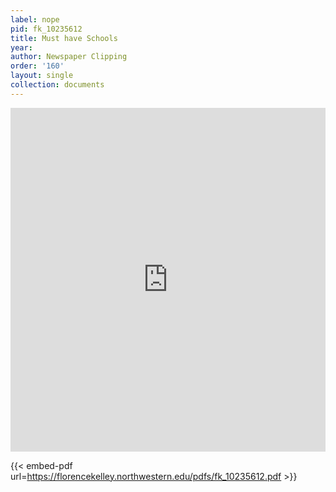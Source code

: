 ```yaml
---
label: nope
pid: fk_10235612
title: Must have Schools
year:
author: Newspaper Clipping
order: '160'
layout: single
collection: documents
---
```

<iframe src="https://northwestern.app.box.com/embed/s/qge1rhgqqq9li0wiy0ntku800yzk4ey6?sortColumn=date&view=list" width="100%" height="550" frameborder="0" allowfullscreen webkitallowfullscreen msallowfullscreen></iframe>


{{< embed-pdf url=https://florencekelley.northwestern.edu/pdfs/fk_10235612.pdf >}}